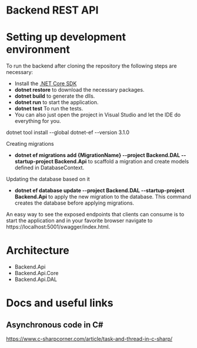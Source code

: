 # Backend REST API

# Setting up development environment

To run the backend after cloning the repository the following steps are necessary:
* Install the [.NET Core SDK](https://www.microsoft.com/net/download/windows) 
* **dotnet restore** to download the necessary packages.
* **dotnet build** to generate the dlls.
* **dotnet run** to start the application.
* **dotnet test** To run the tests.
* You can also just open the project in Visual Studio and let the IDE do everything for you.

dotnet tool install --global dotnet-ef --version 3.1.0

Creating migrations
* **dotnet ef migrations add {MigrationName} --project Backend.DAL --startup-project Backend.Api** to scaffold a migration and create models defined in DatabaseContext.

Updating the database based on it
* **dotnet ef database update --project Backend.DAL --startup-project Backend.Api** to apply the new migration to the database. This command creates the database before applying migrations.

An easy way to see the exposed endpoints that clients can consume is to start the application and in your favorite browser navigate to https://localhost:5001/swagger/index.html.

# Architecture
 * Backend.Api 
 * Backend.Api.Core
 * Backend.Api.DAL

# Docs and useful links
## Asynchronous code in C#
https://www.c-sharpcorner.com/article/task-and-thread-in-c-sharp/